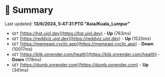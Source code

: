 # 📖 Summary
Last updated: **13/6/2024, 5:47:31 PTG "Asia/Kuala_Lumpur"**

- `GET` [https://hst.ujol.dev](https://hst.ujol.dev) - **Up** (763ms)
- `GET` [https://reddviz.ujol.dev](https://reddviz.ujol.dev) - **Up** (1520ms)
- `GET` [https://memeapi.cyclic.app](https://memeapi.cyclic.app) - **Down** (10017ms)
- `GET` [https://klik.onrender.com/health](https://klik.onrender.com/health) - **Down** (178ms)
- `GET` [https://dumb.onrender.com](https://dumb.onrender.com) - **Up** (341ms)
